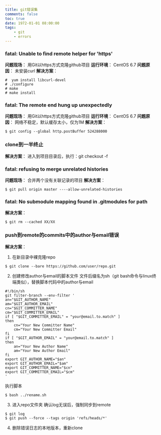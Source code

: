 ```yaml
---
title: git错误集
comments: false
toc: true
date: 1972-01-01 08:00:00
tags:
	- git
	- errors
---
```


### fatal: Unable to find remote helper for 'https'
**问题现场**：
用Git以https方式克隆github项目
**运行环境**：
CentOS 6.7
**问题原因**：
未安装curl
**解决方案**：
``` shell
#  yum install libcurl-devel
# ./configure
# make
# make install
```

<!-- more -->

### fatal: The remote end hung up unexpectedly
**问题现场**：
用Git以https方式克隆github项目
**运行环境**：
CentOS 6.7
**问题原因**：
网络不稳定，默认缓存太小，仅为1M
**解决方案**：
``` shell
$ git config --global http.postBuffer 524288000
```

### clone到一半终止
**解决方案**：
进入到项目目录后，执行：git checkout -f

### fatal: refusing to merge unrelated histories
**问题现场**：
合并两个没有关联记录的项目
**解决方案**：
```
$ git pull origin master ----allow-unrelated-histories
```

### fatal: No submodule mapping found in .gitmodules for path
**解决方案**：
```
$ git rm --cached XX/XX
```

### push到remote的commits中的author与email错误
**解决方案**：

1. 在新目录中裸克隆repo
```
$ git clone --bare https://github.com/user/repo.git
```

2. 创建修改author与email的脚本文件
文件后缀名为sh（git bash命令与linux终端类似），替换脚本代码中的author与email
```
#!/bin/sh
git filter-branch --env-filter '
an="$GIT_AUTHOR_NAME"
am="$GIT_AUTHOR_EMAIL"
cn="$GIT_COMMITTER_NAME"
cm="$GIT_COMMITTER_EMAIL"
if [ "$GIT_COMMITTER_EMAIL" = "your@email.to.match" ]
then
    cn="Your New Committer Name"
    cm="Your New Committer Email"
fi
if [ "$GIT_AUTHOR_EMAIL" = "your@email.to.match" ]
then
    an="Your New Author Name"
    am="Your New Author Email"
fi
export GIT_AUTHOR_NAME="$an"
export GIT_AUTHOR_EMAIL="$am"
export GIT_COMMITTER_NAME="$cn"
export GIT_COMMITTER_EMAIL="$cm"
'
```

执行脚本
``` hash
$ bash ../rename.sh
```

3. 进入repo文件夹
确认log无误后，强制同步到remote
```
$ git log
$ git push --force --tags origin 'refs/heads/*'
```

4. 删除错误日志的本地版本，重新clone